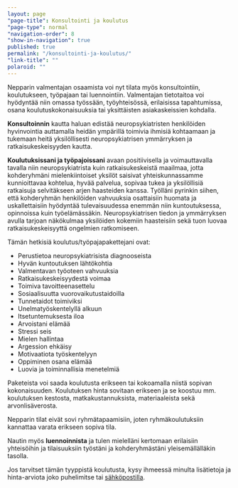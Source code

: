 ```yaml
---
layout: page
"page-title": Konsultointi ja koulutus
"page-type": normal
"navigation-order": 8
"show-in-navigation": true
published: true
permalink: "/konsultointi-ja-koulutus/"
"link-title": ""
polaroid: ""
---
```













Nepparin valmentajan osaamista voi nyt tilata myös konsultointiin, koulutukseen, työpajaan tai luennointiin. Valmentajan tietotaitoa voi hyödyntää niin omassa työssään, työyhteisössä, erilaisissa tapahtumissa, osana koulutuskokonaisuuksia tai yksittäisten asiakaskeissien kohdalla.

**Konsultoinnin** kautta haluan edistää neuropsykiatristen henkilöiden hyvinvointia auttamalla heidän ympärillä toimivia ihmisiä kohtaamaan ja tukemaan heitä yksilöllisesti neuropsykiatrisen ymmärryksen ja ratkaisukeskeisyyden kautta.

**Koulutuksissani ja työpajoissani** avaan positiivisella ja voimauttavalla tavalla niin neuropsykiatrista kuin ratkaisukeskeistä maailmaa, jotta kohderyhmäni mielenkiintoiset yksilöt saisivat yhteiskunnassamme kunnioittavaa kohtelua, hyvää palvelua, sopivaa tukea ja yksilöllisiä ratkaisuja selvitäkseen arjen haasteiden kanssa. Työlläni pyrinkin siihen, että kohderyhmän henkilöiden vahvuuksia osattaisiin huomata ja uskallettaisiin hyödyntää tulevaisuudessa enemmän niin kuntoutuksessa, opinnoissa kuin työelämässäkin.
Neuropsykiatrisen tiedon ja ymmärryksen avulla tarjoan näkökulmaa yksilöiden kokemiin haasteisiin sekä tuon luovaa ratkaisukeskeisyyttä ongelmien ratkomiseen.

Tämän hetkisiä koulutus/työpajapakettejani ovat:


* Perustietoa neuropsykiatrisista diagnooseista
* Hyvän kuntoutuksen lähtökohtia
* Valmentavan työoteen vahvuuksia
* Ratkaisukeskeisyydestä voimaa
* Toimiva tavoitteenasettelu
* Sosiaalisuutta vuorovaikutustaidoilla
* Tunnetaidot toimiviksi
* Unelmatyöskentelyllä alkuun
* Itsetuntemuksesta iloa
* Arvoistani elämää
* Stressi seis
* Mielen hallintaa
* Argession ehkäisy
* Motivaatiota työskentelyyn
* Oppiminen osana elämää
* Luovia ja toiminnallisia menetelmiä

Paketeista voi saada koulutusta erikseen tai kokoamalla niistä sopivan kokonaisuuden. Koulutuksen hinta sovitaan erikseen ja se koostuu mm. koulutuksen kestosta, matkakustannuksista, materiaaleista sekä arvonlisäverosta.

Nepparin tilat eivät sovi ryhmätapaamisiin, joten ryhmäkoulutuksiin kannattaa varata erikseen sopiva tila.

Nautin myös **luennoinnista** ja tulen mielelläni kertomaan erilaisiin yhteisöihin ja tilaisuuksiin työstäni ja kohderyhmästäni yleisemällälläkin tasolla. 

Jos tarvitset tämän tyyppistä koulutusta, kysy ihmeessä minulta lisätietoja ja hinta-arviota joko puhelimitse tai [sähköpostilla](/ota-yhteytta).
